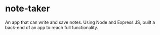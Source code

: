 # note-taker

An app that can write and save notes. Using Node and Express JS, built a back-end of an app to reach full functionality.
